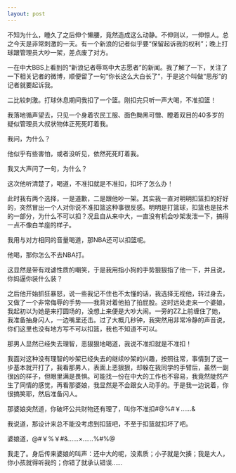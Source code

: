 ```yaml
---
layout: post
---
```

不知为什么，睡久了之后伸个懒腰，竟然造成这么动静。不伸则以，一伸惊人。总之今天是非常刺激的一天。有一个新浪的记者似乎要“保留起诉我的权利”；晚上打球跟管理员大吵一架，差点废了对方。

一在中大BBS上看到的“新浪记者辱骂中大志愿者”的新闻。我了解了一下，关注了一下相关记者的微博，顺便留了一句“你长这么大白长了”，于是这个叫做“思彤”的记者就要起诉我。

二比较刺激。打球休息期间我扣了一个篮。刚扣完只听一声大喝，不准扣篮！

我落地循声望去，只见一个身着农民工服、面色黝黑可憎、瞪着双目的40多岁的疑似管理员大叔状物体正死死盯着我。

我问，为什么？

他似乎有些害怕，或者没听见，依然死死盯着我。

我又大声问了一句，为什么？

这次他听清楚了，喝道，不准扣就是不准扣，扣坏了怎么办！

此时我有两个选择，一是道歉，二是跟他吵一架。其实我一直对明明扣篮扣的好好的，突然冒出一个人对你说不准扣篮这种事很反感。明明是打篮球，扣篮也是技术的一部分，为什么不可以扣？况且自从来中大，一直没有机会吵架发泄一下，搞得一点不像白羊座的样子。

我用与对方相同的音量喝道，那NBA还可以扣篮呢。

他喝，那你怎么不去NBA打。

这显然是带有戏谑性质的嘲笑，于是我用指小狗的手势狠狠指了他一下，并且说，你妈逼你装什么装？

之后他开始抓狂暴怒，说一些我记不住也不太懂的话，我选择无视他，转过身去，又做了一个非常侮辱的手势——我背对着他拍了拍屁股。这时远处走来一个婆娘，我起初以为她是来打圆场的，没想上来便是大吵大闹。一旁的ZZ上前缠住了她，我准备抽身闪人，一边嘴里还击。过了大概几秒钟，我突然用非常冷静的声音说，你们这里也没有地方写不可以扣篮，我也不知道不可以。

那男人显然已经失去理智，恶狠狠地喝道，我说不准扣就是不准扣！

我面对这种没有理智的吵架已经失去的继续吵架的兴趣，按照往常，事情到了这一步基本就开打了，我看那男人，表面上恶狠狠，却躲在我同学的手臂后，虽然一副很凶的样子，但眼里满是畏惧。可能找一份在中大的工作也不容易，我竟然陡然产生了同情的感觉，再看那婆娘，我显然是不会跟女人动手的。于是我一边说着，你很搞笑耶，然后准备闪人。

那婆娘突然道，你破坏公共财物还有理了，叫你不准扣#@%#￥……&

我说道，那设计来总不能没考虑到扣篮吧，不至于扣篮就扣坏了吧。

婆娘道，@#￥%￥#&……×……%#%@

我走了。身后传来婆娘的叫声：还中大的呢，没素质；小子就是欠揍；我是大人，你小孩就得听我的；你错了就承认错误……